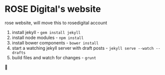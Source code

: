 ROSE Digital's website
======================

rose website, will move this to rosedigital account

1. install jekyll - `gem install jekyll`
2. install node modules - `npm install`
3. install bower components - `bower install`
4. start a watching jekyll server with draft posts - `jekyll serve --watch --drafts`
5. build files and watch for changes - `grunt`

:rose:
